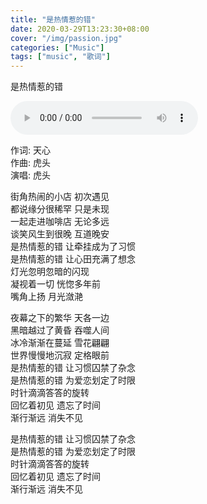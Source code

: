 ```yaml
---
title: "是热情惹的错"
date: 2020-03-29T13:23:30+08:00
cover: "/img/passion.jpg"
categories: ["Music"]
tags: ["music", "歌词"]
---
```


是热情惹的错      

<audio controls autoplay loop src="/media/is-passion's-fault.mp3"></audio>

作词: 天心      
作曲: 虎头      
演唱: 虎头      

街角热闹的小店 初次遇见      
都说缘分很稀罕 只是未现     
一起走进咖啡店 无论多远      
谈笑风生到很晚 互道晚安      
是热情惹的错 让牵挂成为了习惯        
是热情惹的错 让心田充满了想念       
灯光忽明忽暗的闪现           
凝视着一切 恍惚多年前         
嘴角上扬 月光潋滟

夜幕之下的繁华 天各一边      
黑暗越过了黄昏 吞噬人间       
冰冷渐渐在蔓延 雪花翩翩      
世界慢慢地沉寂 定格眼前      
是热情惹的错 让习惯囚禁了杂念      
是热情惹的错 为爱恋划定了时限      
时针滴滴答答的旋转      
回忆着初见 遗忘了时间      
渐行渐远 消失不见      

是热情惹的错 让习惯囚禁了杂念      
是热情惹的错 为爱恋划定了时限      
时针滴滴答答的旋转      
回忆着初见 遗忘了时间      
渐行渐远 消失不见      




